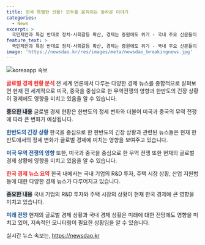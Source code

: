 ```yaml
---
title: 한국 특별한 선물! 모두를 움직이는 놀라운 이야기
categories:
  - News
excerpt: >
  국민제안과 특검 반대로 정치·사회갈등 확산, 경제는 증원에도 위기 - 국내 주요 신문들이 다양한 이슈를 보도했으며, 채상병 특검법과 현정의 대립에 주목하며, R&D 투자 감소와 산업 문제에 대한 우려가 나타났다. 함께한 취재진들이 선보이는 다양한 이슈를 확인해보자.
feature_text: >
  국민제안과 특검 반대로 정치·사회갈등 확산, 경제는 증원에도 위기 - 국내 주요 신문들이 다양한 이슈를 보도했으며, 채상병 특검법과 현정의 대립에 주목하며, R&D 투자 감소와 산업 문제에 대한 우려가 나타났다. 함께한 취재진들이 선보이는 다양한 이슈를 확인해보자.
image: 'https://newsdao.kr/res/images/meta/newsdao_breakingnews.jpg'
---
```


<p><img src="https://newsdao.kr/res/images/meta/newsdao_breakingnews.jpg" alt="koreaapp 속보" /></p>

<p><b><span style="color: #ee2323;">글로벌 경제 현황 분석</span></b>
전 세계 언론에서 다루는 다양한 경제 뉴스를 종합적으로 살펴보면 현재 전 세계적으로 미국, 중국을 중심으로 한 무역전쟁의 영향과 한반도의 긴장 상황이 경제에도 영향을 미치고 있음을 알 수 있습니다.</p>

<p><b><span style="background-color: #21538527;">중요한 내용</span></b>
글로벌 경제 현황은 한반도의 정세 변화와 더불어 미국과 중국의 무역 전쟁에 따라 큰 변화가 예상됩니다.</p>

<p data-ke-size="size16"></p>

<p><b><span style="color: #1a5490;">한반도의 긴장 상황</span></b>
한국을 중심으로 한 한반도의 긴장 상황과 관련된 뉴스들은 현재 한반도에서의 정세 변화가 글로벌 경제에 미치는 영향을 보여주고 있습니다. </p>

<p data-ke-size="size16"></p>

<p><b><span style="color: #1a5490;">미국 무역 전쟁의 영향</span></b>
또한, 미국과 중국을 중심으로 한 무역 전쟁 또한 현재의 글로벌 경제 상황에 영향을 미치고 있음을 알 수 있습니다. </p>

<p data-ke-size="size16"></p>

<p><b><span style="color: #ee2323;">한국 경제 뉴스 요약</span></b>
한국 내에서는 국내 기업의 R&amp;D 투자, 주택 시장 상황, 산업 지원법 등에 대한 다양한 경제 뉴스가 다루어지고 있습니다.</p>

<p><b><span style="background-color: #21538527;">중요한 내용</span></b>
국내 기업의 R&amp;D 투자와 주택 시장의 상황이 현재 한국 경제에 큰 영향을 미치고 있습니다.</p>

<p data-ke-size="size16"></p>

<p><b><span style="color: #1a5490;">미래 전망</span></b>
현재의 글로벌 경제 상황과 국내 경제 상황은 미래에 대한 전망에도 영향을 미치고 있어, 지속적인 모니터링이 필요한 상황임을 알 수 있습니다. </p>

<p data-ke-size="size16"></p>
실시간 뉴스 속보는, <a href="https://newsdao.kr" rel="dofollow">https://newsdao.kr</a>


